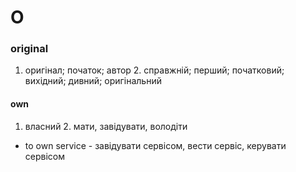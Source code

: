 # O

### original
1. оригінал; початок; автор 2. справжній; перший; початковий; вихідний; дивний; оригінальний

#### own
1. власний 2. мати, завідувати, володіти
  - to own service - завідувати сервісом, вести сервіс, керувати сервісом
